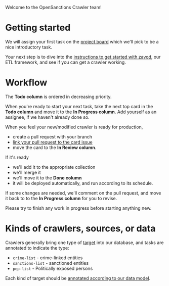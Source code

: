 Welcome to the OpenSanctions Crawler team!

# Getting started

We will assign your first task on the [project board](https://github.com/orgs/opensanctions/projects/2) which we'll pick to be a nice introductory task.

Your next step is to dive into the [instructions to get started with zavod](https://zavod.opensanctions.org/), our ETL framework, and see if you can get a crawler working.

# Workflow

The **Todo column** is ordered in decreasing priority.

When you're ready to start your next task, take the next top card in the **Todo column** and move it to the **In Progress column**. Add yourself as an assignee, if we haven't already done so.

When you feel your new/modified crawler is ready for production, 
  - create a pull request with your branch
  - [link your pull request to the card issue](https://docs.github.com/en/issues/tracking-your-work-with-issues/linking-a-pull-request-to-an-issue)
  - move the card to the **In Review column**.

If it's ready
  - we'll add it to the appropriate collection
  - we'll merge it
  - we'll move it to the **Done column**
  - it will be deployed automatically, and run according to its schedule.

If some changes are needed, we'll comment on the pull request, and move it back to to the **In Progress column** for you to revise.

Please try to finish any work in progress before starting anything new.

# Kinds of crawlers, sources, or data

Crawlers generally bring one type of [target](https://www.opensanctions.org/docs/glossary/#targets) into our database, and tasks are annotated to indicate the type:

- `crime-list` - crime-linked entities
- `sanctions-list` - sanctioned entities
- `pep-list` - Politically exposed persons

Each kind of target should be [annotated according to our data model](https://www.opensanctions.org/docs/topics/).
